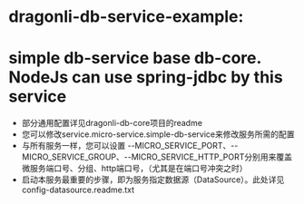 # dragonli-db-service-example:   
# simple db-service base db-core. NodeJs can use spring-jdbc by this service  

* 部分通用配置详见dragonli-db-core项目的readme  
* 您可以修改service.micro-service.simple-db-service来修改服务所需的配置  
* 与所有服务一样，您可以设置 --MICRO_SERVICE_PORT、--MICRO_SERVICE_GROUP、--MICRO_SERVICE_HTTP_PORT分别用来覆盖微服务端口号、分组、http端口号，（尤其是在端口号冲突之时）  
* 启动本服务最重要的步骤，即为服务指定数据源（DataSource）。此处详见config-datasource.readme.txt  
